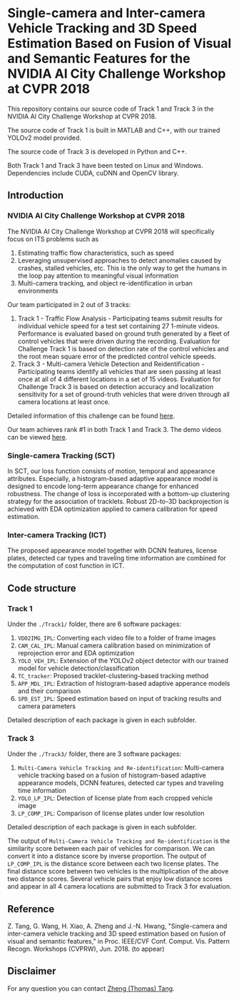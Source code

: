 # Single-camera and Inter-camera Vehicle Tracking and 3D Speed Estimation Based on Fusion of Visual and Semantic Features for the NVIDIA AI City Challenge Workshop at CVPR 2018

This repository contains our source code of Track 1 and Track 3 in the NVIDIA AI City Challenge Workshop at CVPR 2018.

The source code of Track 1 is built in MATLAB and C++, with our trained YOLOv2 model provided. 

The source code of Track 3 is developed in Python and C++. 

Both Track 1 and Track 3 have been tested on Linux and Windows. Dependencies include CUDA, cuDNN and OpenCV library.

## Introduction

### NVIDIA AI City Challenge Workshop at CVPR 2018

The NVIDIA AI City Challenge Workshop at CVPR 2018 will specifically focus on ITS problems such as

1. Estimating traffic flow characteristics, such as speed
2. Leveraging unsupervised approaches to detect anomalies caused by crashes, stalled vehicles, etc. This is the only way to get the humans in the loop pay attention to meaningful visual information
3. Multi-camera tracking, and object re-identification in urban environments

Our team participated in 2 out of 3 tracks: 

1. Track 1 - Traffic Flow Analysis - Participating teams submit results for individual vehicle speed for a test set containing 27 1-minute videos. Performance is evaluated based on ground truth generated by a fleet of control vehicles that were driven during the recording. Evaluation for Challenge Track 1 is based on detection rate of the control vehicles and the root mean square error of the predicted control vehicle speeds.
2. Track 3 - Multi-camera Vehicle Detection and Reidentification - Participating teams identify all vehicles that are seen passing at least once at all of 4 different locations in a set of 15 videos. Evaluation for Challenge Track 3 is based on detection accuracy and localization sensitivity for a set of ground-truth vehicles that were driven through all camera locations at least once.

Detailed information of this challenge can be found [here](https://www.aicitychallenge.org/).

Our team achieves rank #1 in both Track 1 and Track 3. The demo videos can be viewed [here](http://allison.ee.washington.edu/thomas/aicity18/). 

### Single-camera Tracking (SCT)

In SCT, our loss function consists of motion, temporal and appearance attributes. Especially, a histogram-based adaptive appearance model is designed to encode long-term appearance change for enhanced robustness. The change of loss is incorporated with a bottom-up clustering strategy for the association of tracklets. Robust 2D-to-3D backprojection is achieved with EDA optimization applied to camera calibration for speed estimation. 

### Inter-camera Tracking (ICT)

The proposed appearance model together with DCNN features, license plates, detected car types and traveling time information are combined for the computation of cost function in ICT. 

## Code structure

### Track 1

Under the `./Track1/` folder, there are 6 software packages:

1. `VDO2IMG_IPL`: Converting each video file to a folder of frame images
2. `CAM_CAL_IPL`: Manual camera calibration based on minimization of reprojection error and EDA optimization
3. `YOLO_VEH_IPL`: Extension of the YOLOv2 object detector with our trained model for vehicle detection/classification
4. `TC_tracker`: Proposed tracklet-clustering-based tracking method
5. `APP_MDL_IPL`: Extraction of histogram-based adaptive apperance models and their comparison
6. `SPD_EST_IPL`: Speed estimation based on input of tracking results and camera parameters

Detailed description of each package is given in each subfolder. 

### Track 3

Under the `./Track3/` folder, there are 3 software packages:

1. `Multi-Camera Vehicle Tracking and Re-identification`: Multi-camera vehicle tracking based on a fusion of histogram-based adaptive appearance models, DCNN features, detected car types and traveling time information
2. `YOLO_LP_IPL`: Detection of license plate from each cropped vehicle image
3. `LP_COMP_IPL`: Comparison of license plates under low resolution

Detailed description of each package is given in each subfolder. 

The output of `Multi-Camera Vehicle Tracking and Re-identification` is the similarity score between each pair of vehicles for comparison. We can convert it into a distance score by inverse proportion. The output of `LP_COMP_IPL` is the distance score between each two license plates. The final distance score between two vehicles is the multiplication of the above two distance scores. Several vehicle pairs that enjoy low distance scores and appear in all 4 camera locations are submitted to Track 3 for evaluation. 

## Reference

Z. Tang, G. Wang, H. Xiao, A. Zheng and J.-N. Hwang, "Single-camera and inter-camera vehicle tracking and 3D speed estimation based on fusion of visual and semantic features," in Proc. IEEE/CVF Conf. Comput. Vis. Pattern Recogn. Workshops (CVPRW), Jun. 2018. (to appear)

## Disclaimer

For any question you can contact [Zheng (Thomas) Tang](https://github.com/zhengthomastang).